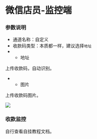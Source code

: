 # 微信店员-监控端
### 参数说明
- 通道名称：自定义
- 收款码类型：本质都一样，建议选择`地址`
- - 地址

上传收款码，自动识别。
- - 图片

上传收款码图片。

![](/Wx/QQ20240919-225001.png)

### 收款监控
自行查看自挂教程文档。